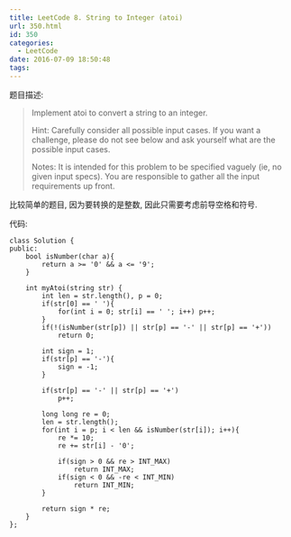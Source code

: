 ```yaml
---
title: LeetCode 8. String to Integer (atoi)
url: 350.html
id: 350
categories:
  - LeetCode
date: 2016-07-09 18:50:48
tags:
---
```

题目描述:

>Implement atoi to convert a string to an integer.
>
>Hint: Carefully consider all possible input cases. If you want a challenge, please do not see below and ask yourself what are the possible input cases.
>
>Notes: It is intended for this problem to be specified vaguely (ie, no given input specs). You are responsible to gather all the input requirements up front.

比较简单的题目, 因为要转换的是整数, 因此只需要考虑前导空格和符号.

代码:

    class Solution {
    public:
        bool isNumber(char a){
            return a >= '0' && a <= '9';
        }

        int myAtoi(string str) {
            int len = str.length(), p = 0;
            if(str[0] == ' '){
                for(int i = 0; str[i] == ' '; i++) p++;
            }
            if(!(isNumber(str[p]) || str[p] == '-' || str[p] == '+'))
                return 0;
                
            int sign = 1;
            if(str[p] == '-'){
                sign = -1;
            }
            
            if(str[p] == '-' || str[p] == '+')
                p++;
                
            long long re = 0;
            len = str.length();
            for(int i = p; i < len && isNumber(str[i]); i++){
                re *= 10;
                re += str[i] - '0';
                
                if(sign > 0 && re > INT_MAX)
                    return INT_MAX;
                if(sign < 0 && -re < INT_MIN)
                    return INT_MIN;
            }
            
            return sign * re;
        }
    };